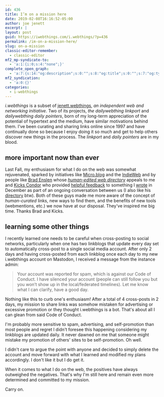 ```yaml
---
id: 436
title: I’m on a mission here
date: 2019-02-08T16:16:52-05:00
author: joe jenett
excerpt: |
layout: post
guid: https://iwebthings.com/i.webthings/?p=436
permalink: /im-on-a-mission-here/
slug: on-a-mission
classic-editor-remember:
  - classic-editor
mf2_mp-syndicate-to:
  - 'a:1:{i:0;s:4:"none";}'
complete_open_graph:
  - 'a:7:{s:14:"og:description";s:0:"";s:8:"og:title";s:0:"";s:7:"og:type";s:0:"";s:12:"twitter:card";s:7:"summary";s:15:"twitter:creator";s:0:"";s:19:"twitter:description";s:0:"";s:8:"og:image";s:0:"";}'
mf2_syndication:
  - 'a:0:{}'
categories:
  - i-webthings
---
```

_i.webthings_ is a subset of [jenett.webthings](https://jenett.org/webthings/ "jenett.webthings"), _an independent web and networking initiative._ Two of its projects, _the dailywebthing linkport_ and _dailywebthing daily pointers_, born of my long-term appreciation of the potential of hypertext and the medium, have similar motivations behind them. I've been curating and sharing links online since 1997 and have continually done so because I enjoy doing it so much and get to help others discover new things in the process. The _linkport_ and _daily pointers_ are in my blood.

## more important now than ever

Last Fall, my enthusiasm for what I do on the web was somewhat rejuvenated, sparked by initiatives like [Micro.blog](https://micro.blog/ "Micro.blog") and the [IndieWeb](https://indieweb.org/ "IndieWeb") and by people like [Brad Enslen](https://ramblinggit.com/ "Brad Enslen - Thoughts from my stylish, mysterious, perilous mind.") whose [_human-edited web directory_](https://indieseek.xyz/about/ "About | Indieseek.xyz Indieweb Directory") appeals to me and [Kicks Condor](https://www.kickscondor.com/ "Kicks Condor") who provided [helpful feedback](https://www.kickscondor.com/the-web-finally-feels-new-again/ "Reply: The Web Finally Feels New Again") to something I [wrote](https://iwebthings.com/i.webthings/the_web_finally_feels_new_again/ "%Title%") in December as part of an ongoing conversation between us (I also like his [directory](https://href.cool/ "%Title%") btw). Both of these guys made me more aware of the concept of _human-curated_ links, new ways to find them, and the benefits of new tools (webmentions, etc.) we now have at our disposal. They've inspired me big time. Thanks Brad and Kicks.

## learning some other things 

I recently learned one needs to be careful when cross-posting to social networks, particularly when one has two linkblogs that update every day set to automatically cross-post to a single social media account. After only 2 days and having cross-posted from each linkblog once each day to my new i.webthings account on Mastodon, I received a message from the instance admin:

> Your account was reported for spam, which is against our Code of Conduct. I have silenced your account (people can still follow you but you won&#8217;t show up in the local/federated timelines). Let me know what I can clarify, have a good day. 

Nothing like this to curb one's enthusiasm! After a total of 4 cross-posts in 2 days, my mission to share links was somehow mistaken for advertising or excessive promotion or they thought i.webthings is a bot. That's about all I can glean from said Code of Conduct. 

I'm probably more sensitive to spam, advertising, and self-promotion than most people and regret I didn't foresee this happening considering my linkblogs are updated daily. It never dawned on me that someone might mistake my promotion of others' sites to be self-promotion. Oh well.

I didn't care to argue the point with anyone and decided to simply delete the account and move forward with what I learned and modified my plans accordingly. I don't like it but I do get it.

When it comes to what I do on the web, the positives have always outweighed the negatives. That's why I'm still here and remain even more determined and committed to my mission.

Carry on.

[](https://fed.brid.gy/)